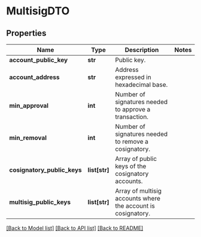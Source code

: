 # MultisigDTO

## Properties
Name | Type | Description | Notes
------------ | ------------- | ------------- | -------------
**account_public_key** | **str** | Public key. | 
**account_address** | **str** | Address expressed in hexadecimal base. | 
**min_approval** | **int** | Number of signatures needed to approve a transaction. | 
**min_removal** | **int** | Number of signatures needed to remove a cosignatory. | 
**cosignatory_public_keys** | **list[str]** | Array of public keys of the cosignatory accounts. | 
**multisig_public_keys** | **list[str]** | Array of multisig accounts where the account is cosignatory. | 

[[Back to Model list]](../README.md#documentation-for-models) [[Back to API list]](../README.md#documentation-for-api-endpoints) [[Back to README]](../README.md)


